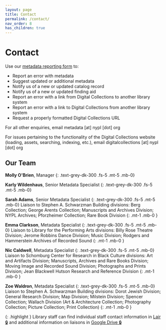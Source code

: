 ```yaml
---
layout: page
title: Contact
permalink: /contact/
nav_order: 8
has_children: true
---
```


# Contact
Use our [metadata reporting form](/metadata-documentation/contact/form/) to:
- Report an error with metadata
- Suggest updated or additional metadata
- Notify us of a new or updated catalog record
- Notify us of a new or updated finding aid
- Report an error with a link from Digital Collections to another library system
- Report an error with a link to Digital Collections from another library system
- Request a properly formatted Digital Collections URL

For all other enquiries, email metadata [at] nypl [dot] org

For issues pertaining to the functionality of the Digital Collections website (loading, assets, searching, indexing, etc.), email digitalcollections [at] nypl [dot] org

## Our Team

**Molly O'Brien**, Manager
{: .text-grey-dk-300 .fs-5 .mt-5 .mb-0}

**Karly Wildenhaus**, Senior Metadata Specialist
{: .text-grey-dk-300 .fs-5 .mt-5 .mb-0}

**Sarah Adams**, Senior Metadata Specialist
{: .text-grey-dk-300 .fs-5 .mt-5 .mb-0}
Liaison to Stephen A. Schwarzman Building divisions: Berg Collection; George Arents Collection; Manuscripts and Archives Division; NYPL Archives; Pforzheimer Collection; Rare Book Division
{: .mt-1 .mb-0 }

**Emma Clarkson**, Metadata Specialist
{: .text-grey-dk-300 .fs-5 .mt-5 .mb-0}
Liaison to Library for the Performing Arts divisions: Billy Rose Theatre Division; Jerome Robbins Dance Division; Music Division; Rodgers and Hammerstein Archives of Recorded Sound
{: .mt-1 .mb-0 }

**Nic Caldwell**, Metadata Specialist
{: .text-grey-dk-300 .fs-5 .mt-5 .mb-0}
Liaison to Schomburg Center for Research in Black Culture divisions: Art and Artifacts Division; Manuscripts, Archives and Rare Books Division; Moving Image and Recorded Sound Division; Photographs and Prints Division; Jean Blackwell Hutson Research and Reference Division
{: .mt-1 .mb-0 }

**Zoe Waldron**, Metadata Specialist
{: .text-grey-dk-300 .fs-5 .mt-5 .mb-0}
Liaison to Stephen A. Schwarzman Building divisions: Dorot Jewish Division; General Research Division; Map Division; Milstein Division; Spencer Collection; Wallach Division (Art & Architecture Collection; Photography Collection; Picture Collection; Print Collection)
{: .mt-1 .mb-0 }

{: .highlight }
Library staff can find individual staff contact information in [Lair 🔒](https://lair.nypl.org/-/departments/library-sites-and-services/research-libraries/metadata-services-unit) and additional information on liaisons in [Google Drive 🔒](https://docs.google.com/spreadsheets/d/1P-YDJigon640fTCLP4Ig4-zmzqrX88v5M24ShuxFNVY/edit) 
